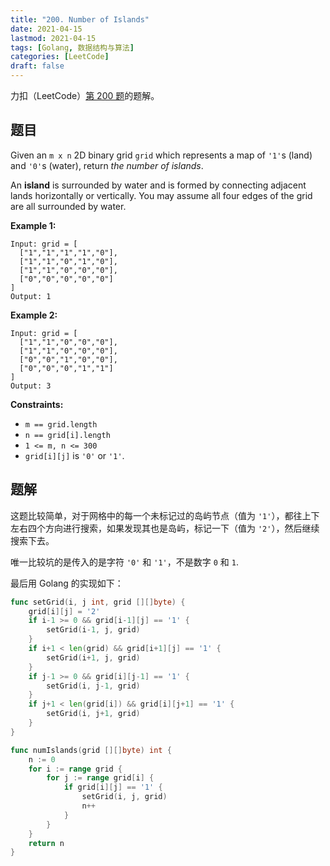```yaml
---
title: "200. Number of Islands"
date: 2021-04-15
lastmod: 2021-04-15
tags: [Golang, 数据结构与算法]
categories: [LeetCode]
draft: false
---
```


力扣（LeetCode）[第 200 题](https://leetcode-cn.com/problems/number-of-islands)的题解。

<!--more-->

## 题目

Given an `m x n` 2D binary grid `grid` which represents a map of `'1'`s (land) and `'0'`s (water), return _the number of islands_.

An **island** is surrounded by water and is formed by connecting adjacent lands horizontally or vertically. You may assume all four edges of the grid are all surrounded by water.

**Example 1:**

```text
Input: grid = [
  ["1","1","1","1","0"],
  ["1","1","0","1","0"],
  ["1","1","0","0","0"],
  ["0","0","0","0","0"]
]
Output: 1
```

**Example 2:**

```text
Input: grid = [
  ["1","1","0","0","0"],
  ["1","1","0","0","0"],
  ["0","0","1","0","0"],
  ["0","0","0","1","1"]
]
Output: 3
```

**Constraints:**

- `m == grid.length`
- `n == grid[i].length`
- `1 <= m, n <= 300`
- `grid[i][j]` is `'0'` or `'1'`.

## 题解

这题比较简单，对于网格中的每一个未标记过的岛屿节点（值为 `'1'`），都往上下左右四个方向进行搜索，如果发现其也是岛屿，标记一下（值为 `'2'`），然后继续搜索下去。

唯一比较坑的是传入的是字符 `'0'` 和 `'1'`，不是数字 `0` 和 `1`.

最后用 Golang 的实现如下：

```go
func setGrid(i, j int, grid [][]byte) {
    grid[i][j] = '2'
    if i-1 >= 0 && grid[i-1][j] == '1' {
        setGrid(i-1, j, grid)
    }
    if i+1 < len(grid) && grid[i+1][j] == '1' {
        setGrid(i+1, j, grid)
    }
    if j-1 >= 0 && grid[i][j-1] == '1' {
        setGrid(i, j-1, grid)
    }
    if j+1 < len(grid[i]) && grid[i][j+1] == '1' {
        setGrid(i, j+1, grid)
    }
}

func numIslands(grid [][]byte) int {
    n := 0
    for i := range grid {
        for j := range grid[i] {
            if grid[i][j] == '1' {
                setGrid(i, j, grid)
                n++
            }
        }
    }
    return n
}
```
